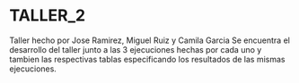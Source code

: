 # TALLER_2
Taller hecho por Jose Ramirez, Miguel Ruiz y Camila Garcia
Se encuentra el desarrollo del taller junto a las 3 ejecuciones hechas por cada uno
y tambien las respectivas tablas especificando los resultados de las mismas ejecuciones.
